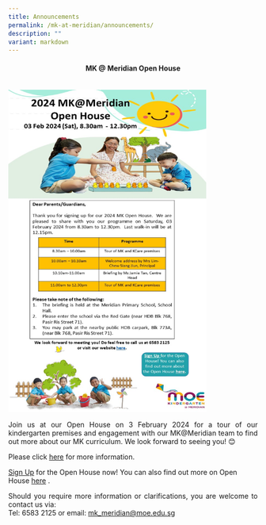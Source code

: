 ```yaml
---
title: Announcements
permalink: /mk-at-meridian/announcements/
description: ""
variant: markdown
---
```

<h4 align="center">MK @ Meridian Open House</h4>
<br>
<img src="/images/MK@Meridian/MK_Open_House_poster_25_Jan.jpg" style="width: 400px;height:650px;">

<p align="justify">Join us at our Open House on 3 February 2024 for a tour of our kindergarten premises and engagement with our MK@Meridian team to find out more about our MK curriculum. We look forward to seeing you! 😊</p>


<p align="justify"> Please click <a href="">here</a> for more information.</p>

<a href="https://form.gov.sg/654c2c4128c6d00011d38319">Sign Up</a> for the Open House now!  You can also find out more on Open House <a href="https://www.moe.gov.sg/preschool/moe-kindergarten?utm_source=pmk&amp;utm_medium=email&amp;utm_campaign=openhouse">here</a> .

<p align="justify">Should you require more information or clarifications, you are welcome to contact us via:<br>
Tel: 6583 2125 or email: <a href="mailto:mk_meridian@moe.edu.sg">mk_meridian@moe.edu.sg</a></p>